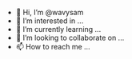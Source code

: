 - 👋 Hi, I’m @wavysam
- 👀 I’m interested in ...
- 🌱 I’m currently learning ...
- 💞️ I’m looking to collaborate on ...
- 📫 How to reach me ...

<!---
wavysam/wavysam is a ✨ special ✨ repository because its `README.md` (this file) appears on your GitHub profile.
You can click the Preview link to take a look at your changes.
--->
